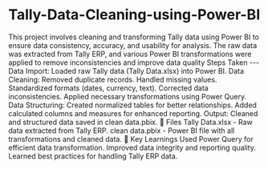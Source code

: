 # Tally-Data-Cleaning-using-Power-BI
This project involves cleaning and transforming Tally data using Power BI to ensure data consistency, accuracy, and usability for analysis. The raw data was extracted from Tally ERP, and various Power BI transformations were applied to remove inconsistencies and improve data quality
Steps Taken --- 
Data Import: Loaded raw Tally data (Tally Data.xlsx) into Power BI.
Data Cleaning:
Removed duplicate records.
Handled missing values.
Standardized formats (dates, currency, text).
Corrected data inconsistencies.
Applied necessary transformations using Power Query.
Data Structuring:
Created normalized tables for better relationships.
Added calculated columns and measures for enhanced reporting.
Output:
Cleaned and structured data saved in clean data.pbix.
📂 Files
Tally Data.xlsx - Raw data extracted from Tally ERP.
clean data.pbix - Power BI file with all transformations and cleaned data.
🚀 Key Learnings
Used Power Query for efficient data transformation.
Improved data integrity and reporting quality.
Learned best practices for handling Tally ERP data.
